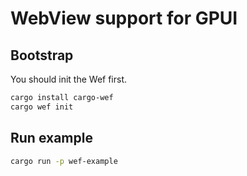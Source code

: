 # WebView support for GPUI

## Bootstrap

You should init the Wef first.

```bash
cargo install cargo-wef
cargo wef init
```

## Run example

```bash
cargo run -p wef-example
```